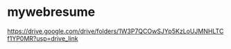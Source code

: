 # mywebresume

https://drive.google.com/drive/folders/1W3P7QCOwSJYp5KzLoUJMNHLTCf1YP0MR?usp=drive_link
